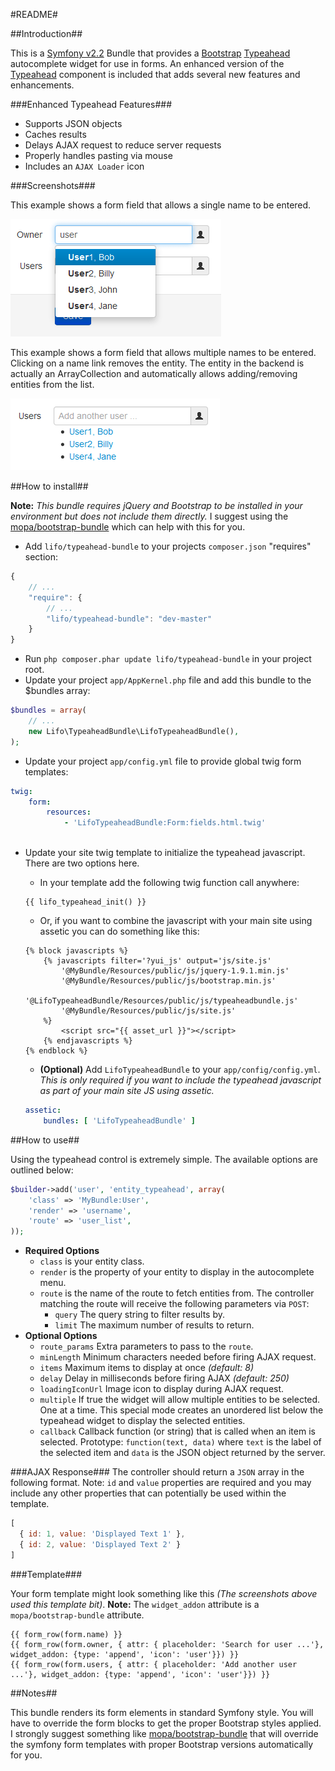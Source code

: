 #README#

##Introduction##

This is a [Symfony v2.2](http://symfony.com/) Bundle that provides a 
[Bootstrap](http://twitter.github.com/bootstrap/) 
[Typeahead](http://twitter.github.com/bootstrap/javascript.html#typeahead) autocomplete widget for use in forms. 
An enhanced version of the [Typeahead](http://twitter.github.com/bootstrap/javascript.html#typeahead) component 
is included that adds several new features and enhancements.

###Enhanced Typeahead Features###

* Supports JSON objects
* Caches results
* Delays AJAX request to reduce server requests
* Properly handles pasting via mouse
* Includes an `AJAX Loader` icon

###Screenshots###

This example shows a form field that allows a single name to be entered.

![Typeahead (single) Example](Resources/doc/img/typeahead-single.png)

This example shows a form field that allows multiple names to be entered. Clicking on a name link removes the entity. 
The entity in the backend is actually an ArrayCollection and automatically allows adding/removing entities from the list.

![Typeahead (multiple) Example](Resources/doc/img/typeahead-multiple.png)

##How to install##

**Note:** *This bundle requires jQuery and Bootstrap to be installed in your environment but does not include them 
directly.* I suggest using the [mopa/bootstrap-bundle](https://packagist.org/packages/mopa/bootstrap-bundle) 
which can help with this for you.

* Add `lifo/typeahead-bundle` to your projects `composer.json` "requires" section:

```javascript
{
    // ...
    "require": {
        // ...
        "lifo/typeahead-bundle": "dev-master"
    }
}
```

* Run `php composer.phar update lifo/typeahead-bundle` in your project root.
* Update your project `app/AppKernel.php` file and add this bundle to the $bundles array:

```php
$bundles = array(
    // ...
    new Lifo\TypeaheadBundle\LifoTypeaheadBundle(),
);
```

* Update your project `app/config.yml` file to provide global twig form templates:

```yaml
twig:
    form:
        resources:
            - 'LifoTypeaheadBundle:Form:fields.html.twig'
        
```

* Update your site twig template to initialize the typeahead javascript. There are two options here.
    * In your template add the following twig function call anywhere:

    ```
    {{ lifo_typeahead_init() }}
    ```

    * Or, if you want to combine the javascript with your main site using assetic you can do something like this:
    
    ```
    {% block javascripts %}
        {% javascripts filter='?yui_js' output='js/site.js'
            '@MyBundle/Resources/public/js/jquery-1.9.1.min.js'
            '@MyBundle/Resources/public/js/bootstrap.min.js'
            '@LifoTypeaheadBundle/Resources/public/js/typeaheadbundle.js'
            '@MyBundle/Resources/public/js/site.js'
        %}
            <script src="{{ asset_url }}"></script>
        {% endjavascripts %}
    {% endblock %}
    ```

    * **(Optional)** Add `LifoTypeaheadBundle` to your `app/config/config.yml`. *This is only required if you want to include the typeahead javascript as part of your main site JS using assetic.*

    ```yaml
    assetic:
        bundles: [ 'LifoTypeaheadBundle' ]
    ```

##How to use##

Using the typeahead control is extremely simple. The available options are outlined below:

```php
$builder->add('user', 'entity_typeahead', array(
    'class' => 'MyBundle:User',
    'render' => 'username',
    'route' => 'user_list',
));
```

* **Required Options**
    * `class` is your entity class.
    * `render` is the property of your entity to display in the autocomplete menu.
    * `route` is the name of the route to fetch entities from. The controller matching the route will receive the following parameters via `POST`:
        * `query` The query string to filter results by.
        * `limit` The maximum number of results to return.
* **Optional Options**
    * `route_params` Extra parameters to pass to the `route`.
    * `minLength` Minimum characters needed before firing AJAX request.
    * `items` Maximum items to display at once *(default: 8)*
    * `delay` Delay in milliseconds before firing AJAX *(default: 250)*
    * `loadingIconUrl` Image icon to display during AJAX request.
    *  `multiple` If true the widget will allow multiple entities to be selected. One at a time. This special mode creates an unordered list below the typeahead widget to display the selected entities.
    * `callback` Callback function (or string) that is called when an item is selected. Prototype: `function(text, data)` where `text` is the label of the selected item and `data` is the JSON object returned by the server.

###AJAX Response###
The controller should return a `JSON` array in the following format. Note: `id` and `value` properties are required and you may include any other properties that can potentially be used within the template.

```javascript
[
  { id: 1, value: 'Displayed Text 1' },
  { id: 2, value: 'Displayed Text 2' }
]
```

###Template###

Your form template might look something like this *(The screenshots above used this template bit)*.
**Note:** The `widget_addon` attribute is a `mopa/bootstrap-bundle` attribute.

```twig
{{ form_row(form.name) }}
{{ form_row(form.owner, { attr: { placeholder: 'Search for user ...'}, widget_addon: {type: 'append', 'icon': 'user'}}) }}
{{ form_row(form.users, { attr: { placeholder: 'Add another user ...'}, widget_addon: {type: 'append', 'icon': 'user'}}) }}
```

##Notes##

This bundle renders its form elements in standard Symfony style. You will have to override the form blocks to get the proper Bootstrap styles applied. I strongly suggest something like [mopa/bootstrap-bundle](https://packagist.org/packages/mopa/bootstrap-bundle) that will override the symfony form templates with proper Bootstrap versions automatically for you.
